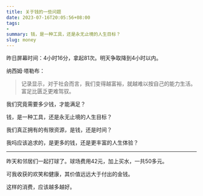 ```yaml
---
title: 关于钱的一些问题
date: 2023-07-16T20:05:56+08:00
tags:
- 
summary: 钱，是一种工具，还是永无止境的人生目标？
slug: money
---
```



昨日屏幕时间：4小时16分，拿起81次。明天争取降到4小时以内。

纳西姆·塔勒布：

> 记录显示，对于社会而言，我们变得越富裕，就越难以按自己的能力生活。富足比匮乏更难驾驭。

我们究竟需要多少钱，才能满足？

钱，是一种工具，还是永无止境的人生目标？

我们真正拥有的有限资源，是钱，还是时间？

我吗应该追求的，是更多的钱，还是更丰富的人生体验？

---

昨天和邻居们一起打球了。球场费用42元，加上买水，一共50多元。

可我收获的欢笑和健康，其价值远远大于付出的金钱。

这样的消费，应该越多越好。